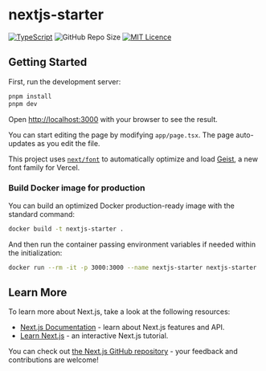 # nextjs-starter

[![TypeScript](https://badges.frapsoft.com/typescript/code/typescript.svg?v=101)](https://www.typescriptlang.org/)
![GitHub Repo Size](https://img.shields.io/github/repo-size/gonzaloplaza/nextjs-starter)
[![MIT Licence](https://badges.frapsoft.com/os/mit/mit.svg?v=103)](https://opensource.org/licenses/mit-license.php)

## Getting Started

First, run the development server:

```bash
pnpm install
pnpm dev
```

Open [http://localhost:3000](http://localhost:3000) with your browser to see the result.

You can start editing the page by modifying `app/page.tsx`. The page auto-updates as you edit the file.

This project uses [`next/font`](https://nextjs.org/docs/app/building-your-application/optimizing/fonts) to automatically
optimize and load [Geist](https://vercel.com/font), a new font family for Vercel.

### Build Docker image for production

You can build an optimized Docker production-ready image with the standard command:

```sh
docker build -t nextjs-starter .
```

And then run the container passing environment variables if needed within the initialization:

```sh
docker run --rm -it -p 3000:3000 --name nextjs-starter nextjs-starter
```

## Learn More

To learn more about Next.js, take a look at the following resources:

- [Next.js Documentation](https://nextjs.org/docs) - learn about Next.js features and API.
- [Learn Next.js](https://nextjs.org/learn) - an interactive Next.js tutorial.

You can check out [the Next.js GitHub repository](https://github.com/vercel/next.js) - your feedback and contributions
are welcome!